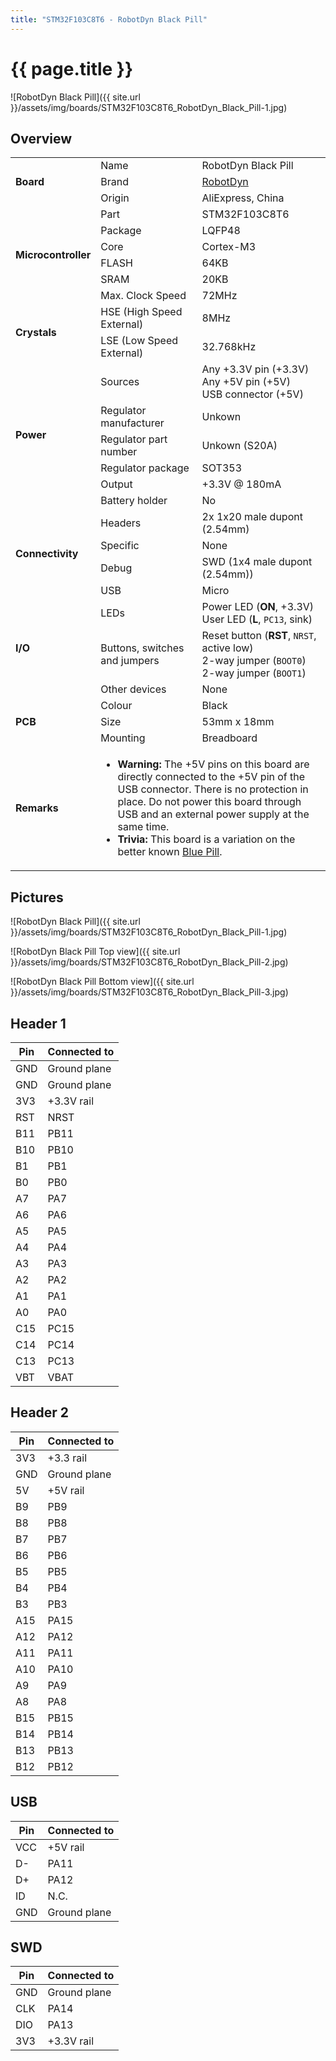 ```yaml
---
title: "STM32F103C8T6 - RobotDyn Black Pill"
---
```


# {{ page.title }}

![RobotDyn Black Pill]({{ site.url }}/assets/img/boards/STM32F103C8T6_RobotDyn_Black_Pill-1.jpg)

## Overview

<table>
    <tr>
        <td rowspan="3"><b>Board</b></td>
        <td>Name</td>
        <td>RobotDyn Black Pill</td>
    </tr>
    <tr>
        <td>Brand</td>
        <td><a href="https://robotdyn.com/">RobotDyn</a></td>
    </tr>
    <tr>
        <td>Origin</td>
        <td>AliExpress, China</td>
    </tr>
    <tr>
        <td rowspan="6"><b>Microcontroller</b></td>
        <td>Part</td>
        <td>STM32F103C8T6</td>
    </tr>
    <tr>
        <td>Package</td>
        <td>LQFP48</td>
    </tr>
    <tr>
        <td>Core</td>
        <td>Cortex-M3</td>
    </tr>
    <tr>
        <td>FLASH</td>
        <td>64KB</td>
    </tr>
    <tr>
        <td>SRAM</td>
        <td>20KB</td>
    </tr>
    <tr>
        <td>Max. Clock Speed</td>
        <td>72MHz</td>
    </tr>
    <tr>
        <td rowspan="2"><b>Crystals</b></td>
        <td>HSE (High Speed External)</td>
        <td>8MHz</td>
    </tr>
    <tr>
        <td>LSE (Low Speed External)</td>
        <td>32.768kHz</td>
    </tr>
    <tr>
        <td rowspan="6"><b>Power</b></td>
        <td>Sources</td>
        <td>Any +3.3V pin (+3.3V)<br>Any +5V pin (+5V)<br>USB connector (+5V)</td>
    </tr>
    <tr>
        <td>Regulator manufacturer</td>
        <td>Unkown</td>
    </tr>
    <tr>
        <td>Regulator part number</td>
        <td>Unkown (S20A)</td>
    </tr>
    <tr>
        <td>Regulator package</td>
        <td>SOT353</td>
    </tr>
    <tr>
        <td>Output</td>
        <td>+3.3V @ 180mA</td>
    </tr>
    <tr>
        <td>Battery holder</td>
        <td>No</td>
    </tr>
    <tr>
        <td rowspan="4"><b>Connectivity</b></td>
        <td>Headers</td>
        <td>2x 1x20 male dupont (2.54mm)</td>
    </tr>
    <tr>
        <td>Specific</td>
        <td>None</td>
    </tr>
    <tr>
        <td>Debug</td>
        <td>SWD (1x4 male dupont (2.54mm))</td>
    </tr>
    <tr>
        <td>USB</td>
        <td>Micro</td>
    </tr>
    <tr>
        <td rowspan="3"><b>I/O</b></td>
        <td>LEDs</td>
        <td>Power LED (<b>ON</b>, +3.3V)<br>User LED (<b>L</b>, <code>PC13</code>, sink)</td>
    </tr>
    <tr>
        <td>Buttons, switches and jumpers</td>
        <td>Reset button (<b>RST</b>, <code>NRST</code>, active low)<br>2-way jumper (<code>BOOT0</code>)<br>2-way jumper (<code>BOOT1</code>)</td>
    </tr>
    <tr>
        <td>Other devices</td>
        <td>None</td>
    </tr>
    <tr>
        <td rowspan="3"><b>PCB</b></td>
        <td>Colour</td>
        <td>Black</td>
    </tr>
    <tr>
        <td>Size</td>
        <td>53mm x 18mm</td>
    </tr>
    <tr>
        <td>Mounting</td>
        <td>Breadboard</td>
    </tr>
    <tr>
        <td><b>Remarks</b></td>
        <td colspan="2">
            <ul>
                <li><b>Warning:</b> The +5V pins on this board are directly connected to the +5V pin of the USB connector. There is no protection in place. Do not power this board through USB and an external power supply at the same time.</li>
                <li><b>Trivia:</b> This board is a variation on the better known <a href="https://github.com/ThomasGravekamp/STM32-base/wiki/STM32F103C8T6-Blue-Pill">Blue Pill</a>.</li>
            </ul>
        </td>
    </tr>
</table>

## Pictures

![RobotDyn Black Pill]({{ site.url }}/assets/img/boards/STM32F103C8T6_RobotDyn_Black_Pill-1.jpg)

![RobotDyn Black Pill Top view]({{ site.url }}/assets/img/boards/STM32F103C8T6_RobotDyn_Black_Pill-2.jpg)

![RobotDyn Black Pill Bottom view]({{ site.url }}/assets/img/boards/STM32F103C8T6_RobotDyn_Black_Pill-3.jpg)

## Header 1

| Pin   | Connected to |
| ----- | ------------ |
| GND   | Ground plane |
| GND   | Ground plane |
| 3V3   | +3.3V rail   |
| RST   | NRST         |
| B11   | PB11         |
| B10   | PB10         |
| B1    | PB1          |
| B0    | PB0          |
| A7    | PA7          |
| A6    | PA6          |
| A5    | PA5          |
| A4    | PA4          |
| A3    | PA3          |
| A2    | PA2          |
| A1    | PA1          |
| A0    | PA0          |
| C15   | PC15         |
| C14   | PC14         |
| C13   | PC13         |
| VBT   | VBAT         |

## Header 2

| Pin   | Connected to |
| ----- | ------------ |
| 3V3   | +3.3 rail    |
| GND   | Ground plane |
| 5V    | +5V rail     |
| B9    | PB9          |
| B8    | PB8          |
| B7    | PB7          |
| B6    | PB6          |
| B5    | PB5          |
| B4    | PB4          |
| B3    | PB3          |
| A15   | PA15         |
| A12   | PA12         |
| A11   | PA11         |
| A10   | PA10         |
| A9    | PA9          |
| A8    | PA8          |
| B15   | PB15         |
| B14   | PB14         |
| B13   | PB13         |
| B12   | PB12         |

## USB

| Pin   | Connected to |
| ----- | ------------ |
| VCC   | +5V rail     |
| D-    | PA11         |
| D+    | PA12         |
| ID    | N.C.         |
| GND   | Ground plane |

## SWD

| Pin   | Connected to |
| ----- | ------------ |
| GND   | Ground plane |
| CLK   | PA14         |
| DIO   | PA13         |
| 3V3   | +3.3V rail   |
